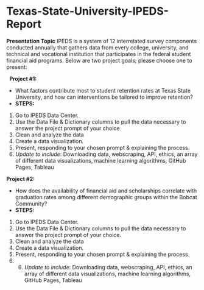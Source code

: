 # Texas-State-University-IPEDS-Report

**Presentation Topic**
IPEDS is a system of 12 interrelated survey components conducted annually that gathers data from every college, university, and technical and vocational institution that participates in the federal student financial aid programs. Below are two project goals; please choose one to present:

 
**Project #1:**
- What factors contribute most to student retention rates at Texas State University, and how can interventions be tailored to improve retention?
- **STEPS:**
 1. Go to IPEDS Data Center.
 2. Use the Data File & Dictionary columns to pull the data necessary to answer the project prompt of your choice.
 3. Clean and analyze the data
 4. Create a data visualization.
 5. Present, responding to your chosen prompt & explaining the process.
 6. *Update to include*: Downloading data, webscraping, API, ethics, an array of different data visualizations, machine learning algorithms, GitHub Pages, Tableau
 

**Project #2:**
- How does the availability of financial aid and scholarships correlate with graduation rates among different demographic groups within the Bobcat Community?
- **STEPS:**
 1. Go to IPEDS Data Center.
 2. Use the Data File & Dictionary columns to pull the data necessary to answer the project prompt of your choice.
 3. Clean and analyze the data
 4. Create a data visualization.
 5. Present, responding to your chosen prompt & explaining the process.
 6. 6. *Update to include*: Downloading data, webscraping, API, ethics, an array of different data visualizations, machine learning algorithms, GitHub Pages, Tableau
